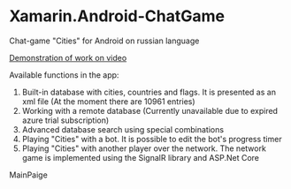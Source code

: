 # Xamarin.Android-ChatGame
Chat-game "Cities" for Android on russian language
<style>
   a {
   text-decoration: underline; /* Подчеркивание заголовка */
   }
  </style>
<a href="https://youtu.be/i69sXFoKer8" target="_blank">Demonstration of work on video</a>

Available functions in the app:
 1) Built-in database with cities, countries and flags. It is presented as an xml file (At the moment there are 10961 entries)
 2) Working with a remote database (Currently unavailable due to expired azure trial subscription)
 3) Advanced database search using special combinations
 4) Playing "Cities" with a bot. It is possible to edit the bot's progress timer
 5) Playing "Сities" with another player over the network. The network game is implemented using the SignalR library and ASP.Net Core                  

 

MainPaige 

